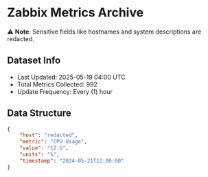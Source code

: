 # Zabbix Metrics Archive

⚠️ **Note**: Sensitive fields like hostnames and system descriptions are redacted.

## Dataset Info
- Last Updated: 2025-05-19 04:00 UTC
- Total Metrics Collected: 992
- Update Frequency: Every (1) hour

## Data Structure
```json
{
    "host": "redacted",
    "metric": "CPU Usage",
    "value": "12.5",
    "units": "%",
    "timestamp": "2024-05-21T12:00:00"
}
```
